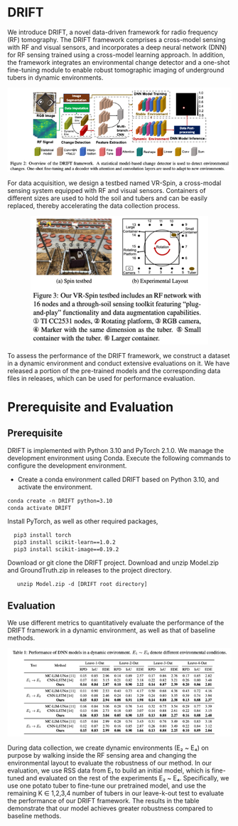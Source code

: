# DRIFT

We introduce DRIFT, a novel data-driven framework for radio frequency (RF) tomography. The DRIFT framework comprises a cross-model sensing with RF and visual sensors, and incorporates a deep neural network (DNN) for RF sensing trained using a cross-model learning approach. In addition, the framework integrates an environmental change detector and a one-shot fine-tuning module to enable robust tomographic imaging of underground tubers in dynamic environments. 

<p align="center">
  <img src="Images/architecture.png" alt="The DRIFT framework."/>
</p>

For data acquisition, we design a testbed named VR-Spin, a cross-modal sensing system equipped with RF and visual sensors. Containers of different sizes are used to hold the soil and tubers and can be easily replaced, thereby accelerating the data collection process.

<p align="center">
  <img src="Images/system.png" alt="The cross-modal system." width="400"/>
</p>

To assess the performance of the DRIFT framework, we construct a dataset in a dynamic environment and conduct extensive evaluations on it. We have released a portion of the pre-trained models and the corresponding data files in releases, which can be used for performance evaluation.

# Prerequisite and Evaluation
## Prerequisite
DRIFT is implemented with Python 3.10 and PyTorch 2.1.0. We manage the development environment using Conda. Execute the following commands to configure the development environment.
* Create a conda environment called DRIFT based on Python 3.10, and activate the environment.
```
conda create -n DRIFT python=3.10
conda activate DRIFT 
```
Install PyTorch, as well as other required packages, 
```
  pip3 install torch
  pip3 install scikit-learn==1.0.2
  pip3 install scikit-image==0.19.2
```
Download or git clone the DRIFT project. Download and unzip  Model.zip and GroundTruth.zip in releases to the project directory. 
```
   unzip Model.zip -d [DRIFT root directory]
```
## Evaluation
We use different metrics to quantitatively evaluate the performance of the DRIFT framework in a dynamic environment, as well as that of baseline methods.
<p align="center">
  <img src="Images/result.png" alt="resutls."/>
</p>
During data collection, we create dynamic environments (E₂ ~ E₄) on purpose by walking inside the RF sensing area and changing the environmental layout to evaluate the robustness of our method. In our evaluation, we use RSS data from E₁ to build an initial model, which is fine-tuned and evaluated on the rest of the experiments E₂ ~ E₄. Specifically, we use one potato tuber to fine-tune our pretrained model, and use the remaining K ∈ 1,2,3,4 number of tubers in our leave-k-out test to evaluate the performance of our DRIFT framework. The results in the table demonstrate that our model achieves greater robustness compared to baseline methods.




